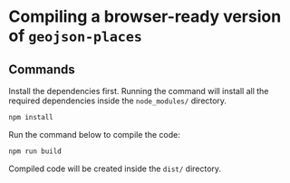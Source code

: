 # Compiling a browser-ready version of `geojson-places`

## Commands

Install the dependencies first. Running the command will install all the required
dependencies inside the `node_modules/` directory.

```bash
npm install
```

Run the command below to compile the code:

```bash
npm run build
```

Compiled code will be created inside the `dist/` directory.
